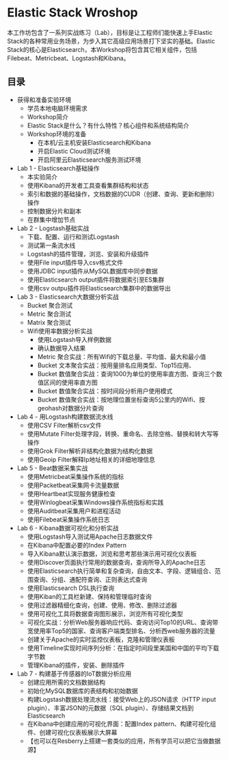 # Elastic Stack Wroshop

本工作坊包含了一系列实战练习（Lab），目标是让工程师们能快速上手Elastic Stack的各种常用业务场景，为步入其它高级应用场景打下坚实的基础。Elastic Stack的核心是Elasticsearch，本Workshop将包含其它相关组件，包括Filebeat、Metricbeat、Logstash和Kibana。

## 目录

* 获得和准备实验环境
  * 学员本地电脑环境需求
  * Workshop简介
  * Elastic Stack是什么？有什么特性？核心组件和系统结构简介
  * Workshop环境的准备
    * 在本机/云主机安装Elasticsearch和Kibana
    * 开启Elastic Cloud测试环境
    * 开启阿里云Elasticsearch服务测试环境
* Lab 1 - Elasticsearch基础操作
  * 本实验简介
  * 使用Kibana的开发者工具查看集群结构和状态
  * 索引和数据的基础操作，文档数据的CUDR（创建、查询、更新和删除）操作
  * 控制数据分片和副本
  * 在群集中增加节点
* Lab 2 - Logstash基础实战
  * 下载、配置、运行和测试Logstash
  * 测试第一条流水线
  * Logstash的插件管理，浏览、安装和升级插件
  * 使用File input插件导入csv格式文件
  * 使用JDBC input插件从MySQL数据库中同步数据
  * 使用Elasticsearch output插件将数据索引至ES集群
  * 使用csv outpu插件将Elasticsearch集群中的数据导出
* Lab 3 - Elasticsearch大数据分析实战
  * Bucket 聚合测试
  * Metric 聚合测试
  * Matrix 聚合测试
  * Wifi使用率数据分析实战
    * 使用Logstash导入样例数据
    * 确认数据导入结果
    * Metric 聚合实战：所有Wifi的下载总量、平均值、最大和最小值
    * Bucket 文本聚合实战：按用量排名应用类型、Top15应用、
    * Bucket 数值聚合实战：查询1000为单位的使用率直方图、查询三个数值区间的使用率直方图
    * Bucket 数值聚合实战：按时间段分析用户使用模式
    * Bucket 数值聚合实战：按地理位置坐标查询5公里内的Wifi、按geohash对数据分片查询
* Lab 4 - 用Logstash构建数据流水线
  * 使用CSV Filter解析csv文件
  * 使用Mutate Filter处理字段，转换、重命名、去除空格、替换和转大写等操作
  * 使用Grok Filter解析非结构化数据为结构化数据
  * 使用Geoip Filter解释Ip地址相关的详细地理信息
* Lab 5 - Beat数据采集实战
  * 使用Metricbeat采集操作系统的指标
  * 使用Packetbeat采集网卡流量数据
  * 使用Heartbeat实现服务健康检查
  * 使用Winlogbeat采集Windows操作系统指标和实践
  * 使用Auditbeat采集用户和进程活动
  * 使用Filebeat采集操作系统日志
* Lab 6 - Kibana数据可视化和分析实战
  * 使用Logstash导入测试用Apache日志数据文件
  * 在Kibana中配置必要的Index Pattern
  * 导入Kibana默认演示数据，浏览和思考那些演示用可视化仪表板
  * 使用Discover页面执行常用的数据查询，查询所导入的Apache日志
  * 使用Elasticsearch执行简单和复杂查询，自由文本、字段、逻辑组合、范围查询、分组、通配符查询、正则表达式查询
  * 使用Elasticsearch DSL执行查询
  * 使用Kiban的工具栏新建、保持和管理临时查询
  * 使用过滤器精细化查询，创建、使用、修改、删除过滤器
  * 使用可视化工具将数据查询图形展示，浏览所有可视化类型
  * 可视化实战：分析Web服务器响应代码、查询访问Top10的URL、查询带宽使用率Top5的国家、查询客户端类型排名、分析西web服务器的流量
  * 创建关于Apache的实时监控仪表板，克隆和管理仪表板
  * 使用Timeline实现时间序列分析：在指定时间段里美国和中国的平均下载字节数
  * 管理Kibana的插件，安装、删除插件
* Lab 7 - 构建基于传感器的IoT数据分析应用 
  * 创建应用所需的文档数据结构
  * 初始化MySQL数据库的表结构和初始数据
  * 构建Logstash数据处理流水线：接受Web上的JSON请求（HTTP input plugin）、丰富JSON的元数据（SQL plugin）、存储结果文档到Elasticsearch
  * 在Kibana中创建应用的可视化界面：配置Index pattern、构建可视化组件、创建可视化仪表板展示大屏幕
  * 【也可以在Resberry上搭建一套类似的应用，所有学员可以把它当做数据源】